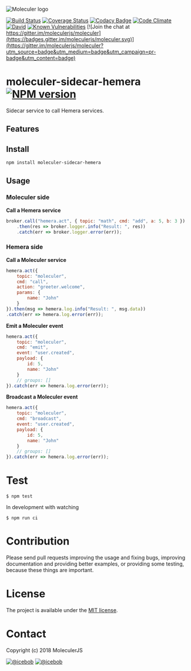 ![Moleculer logo](http://moleculer.services/images/banner.png)

[![Build Status](https://travis-ci.org/moleculerjs/moleculer-sidecar-hemera.svg?branch=master)](https://travis-ci.org/moleculerjs/moleculer-sidecar-hemera)
[![Coverage Status](https://coveralls.io/repos/github/moleculerjs/moleculer-sidecar-hemera/badge.svg?branch=master)](https://coveralls.io/github/moleculerjs/moleculer-sidecar-hemera?branch=master)
[![Codacy Badge](https://api.codacy.com/project/badge/Grade/<----hash----->)](https://www.codacy.com/app/<---username---->/moleculer-sidecar-hemera?utm_source=github.com&amp;utm_medium=referral&amp;utm_content=moleculerjs/moleculer-sidecar-hemera&amp;utm_campaign=Badge_Grade)
[![Code Climate](https://codeclimate.com/github/moleculerjs/moleculer-sidecar-hemera/badges/gpa.svg)](https://codeclimate.com/github/moleculerjs/moleculer-sidecar-hemera)
[![David](https://img.shields.io/david/moleculerjs/moleculer-sidecar-hemera.svg)](https://david-dm.org/moleculerjs/moleculer-sidecar-hemera)
[![Known Vulnerabilities](https://snyk.io/test/github/moleculerjs/moleculer-sidecar-hemera/badge.svg)](https://snyk.io/test/github/moleculerjs/moleculer-sidecar-hemera)
[![Join the chat at https://gitter.im/moleculerjs/moleculer](https://badges.gitter.im/moleculerjs/moleculer.svg)](https://gitter.im/moleculerjs/moleculer?utm_source=badge&utm_medium=badge&utm_campaign=pr-badge&utm_content=badge)

# moleculer-sidecar-hemera [![NPM version](https://img.shields.io/npm/v/moleculer-sidecar-hemera.svg)](https://www.npmjs.com/package/moleculer-sidecar-hemera)

Sidecar service to call Hemera services.

## Features

## Install
```
npm install moleculer-sidecar-hemera
```

## Usage

### Moleculer side

**Call a Hemera service**

```js
broker.call("hemera.act", { topic: "math", cmd: "add", a: 5, b: 3 })
	.then(res => broker.logger.info("Result: ", res))
	.catch(err => broker.logger.error(err));

```

### Hemera side

**Call a Moleculer service**

```js
hemera.act({
	topic: "moleculer",
	cmd: "call",
	action: "greeter.welcome",
	params: {
		name: "John"
	}
}).then(msg => hemera.log.info("Result: ", msg.data))
.catch(err => hemera.log.error(err));
```

**Emit a Moleculer event**

```js
hemera.act({
	topic: "moleculer",
	cmd: "emit",
	event: "user.created",
	payload: {
		id: 5,
		name: "John"
	}
	// groups: []
}).catch(err => hemera.log.error(err));
```

**Broadcast a Moleculer event**

```js
hemera.act({
	topic: "moleculer",
	cmd: "broadcast",
	event: "user.created",
	payload: {
		id: 5,
		name: "John"
	}
	// groups: []
}).catch(err => hemera.log.error(err));
```


# Test
```
$ npm test
```

In development with watching

```
$ npm run ci
```

# Contribution
Please send pull requests improving the usage and fixing bugs, improving documentation and providing better examples, or providing some testing, because these things are important.

# License
The project is available under the [MIT license](https://tldrlegal.com/license/mit-license).

# Contact
Copyright (c) 2018 MoleculerJS

[![@icebob](https://img.shields.io/badge/github-moleculerjs-green.svg)](https://github.com/moleculerjs) [![@icebob](https://img.shields.io/badge/twitter-Icebobcsi-blue.svg)](https://twitter.com/Icebobcsi)